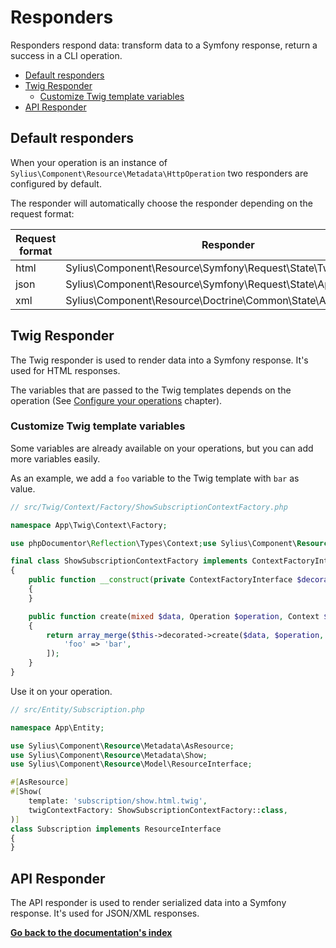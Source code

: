 # Responders

Responders respond data: transform data to a Symfony response, return a success in a CLI operation.

<!-- TOC -->
* [Default responders](#default-responders)
* [Twig Responder](#twig-responder)
  * [Customize Twig template variables](#customize-twig-template-variables)
* [API Responder](#api-responder)
<!-- TOC -->

## Default responders

When your operation is an instance of `Sylius\Component\Resource\Metadata\HttpOperation` two responders are configured by default.

The responder will automatically choose the responder depending on the request format:

| Request format | Responder                                                     |
|----------------|---------------------------------------------------------------|
| html           | Sylius\Component\Resource\Symfony\Request\State\TwigResponder |
| json           | Sylius\Component\Resource\Symfony\Request\State\ApiResponder  |
| xml            | Sylius\Component\Resource\Doctrine\Common\State\ApiResponder  |


## Twig Responder

The Twig responder is used to render data into a Symfony response.
It's used for HTML responses.

The variables that are passed to the Twig templates depends on the operation (See [Configure your operations](configure_your_operations.md) chapter).

### Customize Twig template variables

Some variables are already available on your operations, but you can add more variables easily.

As an example, we add a `foo` variable to the Twig template with `bar` as value.

```php
// src/Twig/Context/Factory/ShowSubscriptionContextFactory.php

namespace App\Twig\Context\Factory;

use phpDocumentor\Reflection\Types\Context;use Sylius\Component\Resource\Metadata\Operation;use Sylius\Resource\Twig\Context\Factory\ContextFactoryInterface;

final class ShowSubscriptionContextFactory implements ContextFactoryInterface
{
    public function __construct(private ContextFactoryInterface $decorated)
    {
    }

    public function create(mixed $data, Operation $operation, Context $context): array
    {
        return array_merge($this->decorated->create($data, $operation, $context), [
            'foo' => 'bar',
        ]);
    }
}
```

Use it on your operation.

```php
// src/Entity/Subscription.php

namespace App\Entity;

use Sylius\Component\Resource\Metadata\AsResource;
use Sylius\Component\Resource\Metadata\Show;
use Sylius\Component\Resource\Model\ResourceInterface;

#[AsResource]
#[Show(
    template: 'subscription/show.html.twig',
    twigContextFactory: ShowSubscriptionContextFactory::class,
)]
class Subscription implements ResourceInterface
{
}
```

## API Responder

The API responder is used to render serialized data into a Symfony response.
It's used for JSON/XML responses.

**[Go back to the documentation's index](index.md)**
